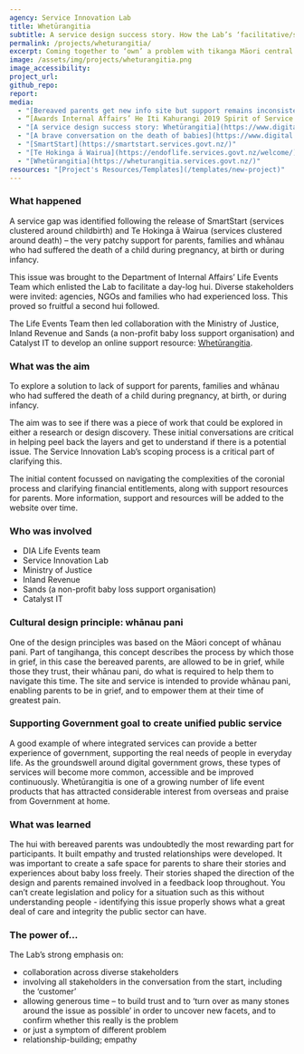 ```yaml
---
agency: Service Innovation Lab
title: Whetūrangitia
subtitle: A service design success story. How the Lab’s ‘facilitative/scoping approach’ was used as a catalyst, leading to a solution for a problem long ago identified by several agencies as important, but which no single agency had been able to own or address.
permalink: /projects/wheturangitia/
excerpt: Coming together to ‘own’ a problem with tikanga Māori central to the solution
image: /assets/img/projects/wheturangitia.png
image_accessibility:
project_url:
github_repo:
report:
media:
  - "[Bereaved parents get new info site but support remains inconsistent](https://www.stuff.co.nz/national/health/115880944/bereaved-parents-get-new-info-site-but-support-remains-inconsistent)"
  - “[Awards Internal Affairs’ He Iti Kahurangi 2019 Spirit of Service Supreme Award]()”
  - "[A service design success story: Whetūrangitia](https://www.digital.govt.nz/blog/a-service-design-success-story-wheturangitia/)"
  - "[A brave conversation on the death of babies](https://www.digital.govt.nz/blog/a-brave-conversation-on-the-death-of-babies/)"
  - "[SmartStart](https://smartstart.services.govt.nz/)"
  - "[Te Hokinga ā Wairua](https://endoflife.services.govt.nz/welcome/)"
  - "[Whetūrangitia](https://wheturangitia.services.govt.nz/)"
resources: "[Project's Resources/Templates](/templates/new-project)"
---
```


### What happened  

A service gap was identified following the release of SmartStart (services clustered around childbirth) and Te Hokinga ā Wairua (services clustered around death) – the very patchy support for parents, families and whānau who had suffered the death of a child during pregnancy, at birth or during infancy.

This issue was brought to the Department of Internal Affairs’ Life Events Team which enlisted the Lab to facilitate a day-log hui. Diverse stakeholders were invited: agencies, NGOs and families who had experienced loss. This proved so fruitful a second hui followed.

The Life Events Team then led collaboration with the Ministry of Justice, Inland Revenue and Sands (a non-profit baby loss support organisation) and Catalyst IT to develop an online support resource: [Whetūrangitia](https://wheturangitia.services.govt.nz/).

### What was the aim

To explore a solution to lack of support for parents, families and whānau who had suffered the death of a child during pregnancy, at birth, or during infancy.

The aim was to see if there was a piece of work that could be explored in either a research or design discovery. These initial conversations are critical in helping peel back the layers and get to understand if there is a potential issue. The Service Innovation Lab’s scoping process is a critical part of clarifying this.

The initial content focussed on navigating the complexities of the coronial process and clarifying financial entitlements, along with support resources for parents. More information, support and resources will be added to the website over time.

### Who was involved

* DIA Life Events team
* Service Innovation Lab
* Ministry of Justice
* Inland Revenue
* Sands (a non-profit baby loss support organisation)
* Catalyst IT

### Cultural design principle: whānau pani

One of the design principles was based on the Māori concept of whānau pani. Part of tangihanga, this concept describes the process by which those in grief, in this case the bereaved parents, are allowed to be in grief, while those they trust, their whānau pani, do what is required to help them to navigate this time. The site and service is intended to provide whānau pani, enabling parents to be in grief, and to empower them at their time of greatest pain.

### Supporting Government goal to create unified public service

A good example of where integrated services can provide a better experience of government, supporting the real needs of people in everyday life. As the groundswell around digital government grows, these types of services will become more common, accessible and be improved continuously. Whetūrangitia is one of a growing number of life event products that has attracted considerable interest from overseas and praise from Government at home.

### What was learned

The hui with bereaved parents was undoubtedly the most rewarding part for participants. It built empathy and trusted relationships were developed. It was important to create a safe space for parents to share their stories and experiences about baby loss freely. Their stories shaped the direction of the design and parents remained involved in a feedback loop throughout.
You can’t create legislation and policy for a situation such as this without understanding people - identifying this issue properly shows what a great deal of care and integrity the public sector can have.

### The power of…

The Lab’s strong emphasis on:

* collaboration across diverse stakeholders
* involving all stakeholders in the conversation from the start, including the ‘customer’
* allowing generous time – to build trust and to ‘turn over as many stones around the issue as possible’ in order to uncover new facets, and to confirm whether this really is the problem
* or just a symptom of different problem
* relationship-building; empathy
